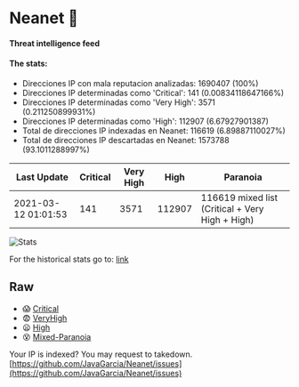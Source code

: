 # Neanet :hocho:
#### Threat intelligence feed
#### The stats:

- Direcciones IP con mala reputacion analizadas: 1690407 (100%)
- Direcciones IP determinadas como 'Critical':  141 (0.00834118647166%)
- Direcciones IP determinadas como 'Very High':  3571 (0.211250899931%)
- Direcciones IP determinadas como 'High':  112907 (6.67927901387)
- Total de direcciones IP indexadas en Neanet:  116619 (6.89887110027%)
- Total de direcciones IP descartadas en Neanet:  1573788 (93.1011288997%)

| Last Update | Critical | Very High | High | Paranoia |
| --- | --- | --- | --- | --- |
| 2021-03-12 01:01:53 | 141 | 3571 | 112907 | 116619 mixed list (Critical + Very High + High)|

![Stats](https://docs.google.com/spreadsheets/d/e/2PACX-1vSnaNMIXVabIpDJjufMlzH7poXnshF3mgd8Is1g9ytUEzVsP5my4Trn8f-xkoLLQ38xpL3HtmUexLo6/pubchart?oid=501124687&format=image)

For the historical stats go to: [link](/stats.csv)
## Raw
- :scream: [Critical](https://raw.githubusercontent.com/JavaGarcia/Neanet/master/blacklists/neanet_critical.txt)
- :fearful: [VeryHigh](https://raw.githubusercontent.com/JavaGarcia/Neanet/master/blacklists/neanet_veryHigh.txtt)
- :frowning: [High](https://raw.githubusercontent.com/JavaGarcia/Neanet/master/blacklists/neanet_high.txt)
- :dizzy_face: [Mixed-Paranoia](https://raw.githubusercontent.com/JavaGarcia/Neanet/master/blacklists/neanet_all.txt)


Your IP is indexed? You may request to takedown. [https://github.com/JavaGarcia/Neanet/issues](https://github.com/JavaGarcia/Neanet/issues)






























































































































































































































































































































































































































































































































































































































































































































































































































































































































































































































































































































































































































































































































































































































































































































































































































































































































































































































































































































































































































































































































































































































































































































































































































































































































































































































































































































































































































































































































































































































































































































































































































































































































































































































































































































































































































































































































































































































































































































































































































































































































































































































































































































































































































































































































































































































































































































































































































































































































































































